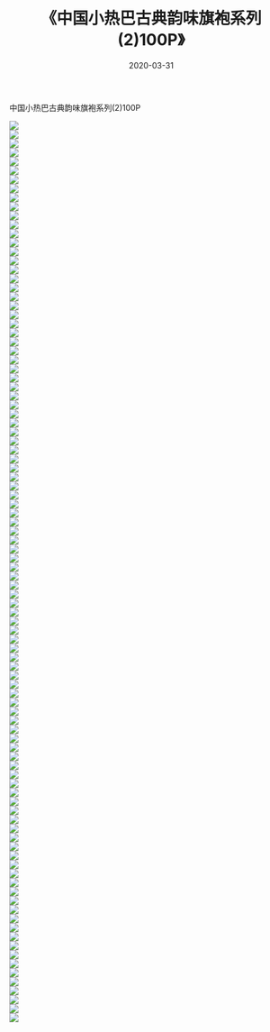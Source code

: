 ﻿---
layout: post
title:  《中国小热巴古典韵味旗袍系列(2)100P》
date:   2020-03-31
img: http://pic.660000.xyz/1:/性感/2020/中国小热巴古典韵味旗袍系列(2)100P/000.jpg
categories: [美女, 清纯, 唯美]
---

中国小热巴古典韵味旗袍系列(2)100P

  ![](http://pic.660000.xyz/1:/性感/2020/中国小热巴古典韵味旗袍系列(2)100P/001.jpg) <br> ![](http://pic.660000.xyz/1:/性感/2020/中国小热巴古典韵味旗袍系列(2)100P/002.jpg) <br> ![](http://pic.660000.xyz/1:/性感/2020/中国小热巴古典韵味旗袍系列(2)100P/003.jpg) <br> ![](http://pic.660000.xyz/1:/性感/2020/中国小热巴古典韵味旗袍系列(2)100P/004.jpg) <br> ![](http://pic.660000.xyz/1:/性感/2020/中国小热巴古典韵味旗袍系列(2)100P/005.jpg) <br> ![](http://pic.660000.xyz/1:/性感/2020/中国小热巴古典韵味旗袍系列(2)100P/006.jpg) <br> ![](http://pic.660000.xyz/1:/性感/2020/中国小热巴古典韵味旗袍系列(2)100P/007.jpg) <br> ![](http://pic.660000.xyz/1:/性感/2020/中国小热巴古典韵味旗袍系列(2)100P/008.jpg) <br> ![](http://pic.660000.xyz/1:/性感/2020/中国小热巴古典韵味旗袍系列(2)100P/009.jpg) <br> ![](http://pic.660000.xyz/1:/性感/2020/中国小热巴古典韵味旗袍系列(2)100P/010.jpg) <br> ![](http://pic.660000.xyz/1:/性感/2020/中国小热巴古典韵味旗袍系列(2)100P/011.jpg) <br> ![](http://pic.660000.xyz/1:/性感/2020/中国小热巴古典韵味旗袍系列(2)100P/012.jpg) <br> ![](http://pic.660000.xyz/1:/性感/2020/中国小热巴古典韵味旗袍系列(2)100P/013.jpg) <br> ![](http://pic.660000.xyz/1:/性感/2020/中国小热巴古典韵味旗袍系列(2)100P/014.jpg) <br> ![](http://pic.660000.xyz/1:/性感/2020/中国小热巴古典韵味旗袍系列(2)100P/015.jpg) <br> ![](http://pic.660000.xyz/1:/性感/2020/中国小热巴古典韵味旗袍系列(2)100P/016.jpg) <br> ![](http://pic.660000.xyz/1:/性感/2020/中国小热巴古典韵味旗袍系列(2)100P/017.jpg) <br> ![](http://pic.660000.xyz/1:/性感/2020/中国小热巴古典韵味旗袍系列(2)100P/018.jpg) <br> ![](http://pic.660000.xyz/1:/性感/2020/中国小热巴古典韵味旗袍系列(2)100P/019.jpg) <br> ![](http://pic.660000.xyz/1:/性感/2020/中国小热巴古典韵味旗袍系列(2)100P/020.jpg) <br> ![](http://pic.660000.xyz/1:/性感/2020/中国小热巴古典韵味旗袍系列(2)100P/021.jpg) <br> ![](http://pic.660000.xyz/1:/性感/2020/中国小热巴古典韵味旗袍系列(2)100P/022.jpg) <br> ![](http://pic.660000.xyz/1:/性感/2020/中国小热巴古典韵味旗袍系列(2)100P/023.jpg) <br> ![](http://pic.660000.xyz/1:/性感/2020/中国小热巴古典韵味旗袍系列(2)100P/024.jpg) <br> ![](http://pic.660000.xyz/1:/性感/2020/中国小热巴古典韵味旗袍系列(2)100P/025.jpg) <br> ![](http://pic.660000.xyz/1:/性感/2020/中国小热巴古典韵味旗袍系列(2)100P/026.jpg) <br> ![](http://pic.660000.xyz/1:/性感/2020/中国小热巴古典韵味旗袍系列(2)100P/027.jpg) <br> ![](http://pic.660000.xyz/1:/性感/2020/中国小热巴古典韵味旗袍系列(2)100P/028.jpg) <br> ![](http://pic.660000.xyz/1:/性感/2020/中国小热巴古典韵味旗袍系列(2)100P/029.jpg) <br> ![](http://pic.660000.xyz/1:/性感/2020/中国小热巴古典韵味旗袍系列(2)100P/030.jpg) <br> ![](http://pic.660000.xyz/1:/性感/2020/中国小热巴古典韵味旗袍系列(2)100P/031.jpg) <br> ![](http://pic.660000.xyz/1:/性感/2020/中国小热巴古典韵味旗袍系列(2)100P/032.jpg) <br> ![](http://pic.660000.xyz/1:/性感/2020/中国小热巴古典韵味旗袍系列(2)100P/033.jpg) <br> ![](http://pic.660000.xyz/1:/性感/2020/中国小热巴古典韵味旗袍系列(2)100P/034.jpg) <br> ![](http://pic.660000.xyz/1:/性感/2020/中国小热巴古典韵味旗袍系列(2)100P/035.jpg) <br> ![](http://pic.660000.xyz/1:/性感/2020/中国小热巴古典韵味旗袍系列(2)100P/036.jpg) <br> ![](http://pic.660000.xyz/1:/性感/2020/中国小热巴古典韵味旗袍系列(2)100P/037.jpg) <br> ![](http://pic.660000.xyz/1:/性感/2020/中国小热巴古典韵味旗袍系列(2)100P/038.jpg) <br> ![](http://pic.660000.xyz/1:/性感/2020/中国小热巴古典韵味旗袍系列(2)100P/039.jpg) <br> ![](http://pic.660000.xyz/1:/性感/2020/中国小热巴古典韵味旗袍系列(2)100P/040.jpg) <br> ![](http://pic.660000.xyz/1:/性感/2020/中国小热巴古典韵味旗袍系列(2)100P/041.jpg) <br> ![](http://pic.660000.xyz/1:/性感/2020/中国小热巴古典韵味旗袍系列(2)100P/042.jpg) <br> ![](http://pic.660000.xyz/1:/性感/2020/中国小热巴古典韵味旗袍系列(2)100P/043.jpg) <br> ![](http://pic.660000.xyz/1:/性感/2020/中国小热巴古典韵味旗袍系列(2)100P/044.jpg) <br> ![](http://pic.660000.xyz/1:/性感/2020/中国小热巴古典韵味旗袍系列(2)100P/045.jpg) <br> ![](http://pic.660000.xyz/1:/性感/2020/中国小热巴古典韵味旗袍系列(2)100P/046.jpg) <br> ![](http://pic.660000.xyz/1:/性感/2020/中国小热巴古典韵味旗袍系列(2)100P/047.jpg) <br> ![](http://pic.660000.xyz/1:/性感/2020/中国小热巴古典韵味旗袍系列(2)100P/048.jpg) <br> ![](http://pic.660000.xyz/1:/性感/2020/中国小热巴古典韵味旗袍系列(2)100P/049.jpg) <br> ![](http://pic.660000.xyz/1:/性感/2020/中国小热巴古典韵味旗袍系列(2)100P/050.jpg) <br> ![](http://pic.660000.xyz/1:/性感/2020/中国小热巴古典韵味旗袍系列(2)100P/051.jpg) <br> ![](http://pic.660000.xyz/1:/性感/2020/中国小热巴古典韵味旗袍系列(2)100P/052.jpg) <br> ![](http://pic.660000.xyz/1:/性感/2020/中国小热巴古典韵味旗袍系列(2)100P/053.jpg) <br> ![](http://pic.660000.xyz/1:/性感/2020/中国小热巴古典韵味旗袍系列(2)100P/054.jpg) <br> ![](http://pic.660000.xyz/1:/性感/2020/中国小热巴古典韵味旗袍系列(2)100P/055.jpg) <br> ![](http://pic.660000.xyz/1:/性感/2020/中国小热巴古典韵味旗袍系列(2)100P/056.jpg) <br> ![](http://pic.660000.xyz/1:/性感/2020/中国小热巴古典韵味旗袍系列(2)100P/057.jpg) <br> ![](http://pic.660000.xyz/1:/性感/2020/中国小热巴古典韵味旗袍系列(2)100P/058.jpg) <br> ![](http://pic.660000.xyz/1:/性感/2020/中国小热巴古典韵味旗袍系列(2)100P/059.jpg) <br> ![](http://pic.660000.xyz/1:/性感/2020/中国小热巴古典韵味旗袍系列(2)100P/060.jpg) <br> ![](http://pic.660000.xyz/1:/性感/2020/中国小热巴古典韵味旗袍系列(2)100P/061.jpg) <br> ![](http://pic.660000.xyz/1:/性感/2020/中国小热巴古典韵味旗袍系列(2)100P/062.jpg) <br> ![](http://pic.660000.xyz/1:/性感/2020/中国小热巴古典韵味旗袍系列(2)100P/063.jpg) <br> ![](http://pic.660000.xyz/1:/性感/2020/中国小热巴古典韵味旗袍系列(2)100P/064.jpg) <br> ![](http://pic.660000.xyz/1:/性感/2020/中国小热巴古典韵味旗袍系列(2)100P/065.jpg) <br> ![](http://pic.660000.xyz/1:/性感/2020/中国小热巴古典韵味旗袍系列(2)100P/066.jpg) <br> ![](http://pic.660000.xyz/1:/性感/2020/中国小热巴古典韵味旗袍系列(2)100P/067.jpg) <br> ![](http://pic.660000.xyz/1:/性感/2020/中国小热巴古典韵味旗袍系列(2)100P/068.jpg) <br> ![](http://pic.660000.xyz/1:/性感/2020/中国小热巴古典韵味旗袍系列(2)100P/069.jpg) <br> ![](http://pic.660000.xyz/1:/性感/2020/中国小热巴古典韵味旗袍系列(2)100P/070.jpg) <br> ![](http://pic.660000.xyz/1:/性感/2020/中国小热巴古典韵味旗袍系列(2)100P/071.jpg) <br> ![](http://pic.660000.xyz/1:/性感/2020/中国小热巴古典韵味旗袍系列(2)100P/072.jpg) <br> ![](http://pic.660000.xyz/1:/性感/2020/中国小热巴古典韵味旗袍系列(2)100P/073.jpg) <br> ![](http://pic.660000.xyz/1:/性感/2020/中国小热巴古典韵味旗袍系列(2)100P/074.jpg) <br> ![](http://pic.660000.xyz/1:/性感/2020/中国小热巴古典韵味旗袍系列(2)100P/075.jpg) <br> ![](http://pic.660000.xyz/1:/性感/2020/中国小热巴古典韵味旗袍系列(2)100P/076.jpg) <br> ![](http://pic.660000.xyz/1:/性感/2020/中国小热巴古典韵味旗袍系列(2)100P/077.jpg) <br> ![](http://pic.660000.xyz/1:/性感/2020/中国小热巴古典韵味旗袍系列(2)100P/078.jpg) <br> ![](http://pic.660000.xyz/1:/性感/2020/中国小热巴古典韵味旗袍系列(2)100P/079.jpg) <br> ![](http://pic.660000.xyz/1:/性感/2020/中国小热巴古典韵味旗袍系列(2)100P/080.jpg) <br> ![](http://pic.660000.xyz/1:/性感/2020/中国小热巴古典韵味旗袍系列(2)100P/081.jpg) <br> ![](http://pic.660000.xyz/1:/性感/2020/中国小热巴古典韵味旗袍系列(2)100P/082.jpg) <br> ![](http://pic.660000.xyz/1:/性感/2020/中国小热巴古典韵味旗袍系列(2)100P/083.jpg) <br> ![](http://pic.660000.xyz/1:/性感/2020/中国小热巴古典韵味旗袍系列(2)100P/084.jpg) <br> ![](http://pic.660000.xyz/1:/性感/2020/中国小热巴古典韵味旗袍系列(2)100P/085.jpg) <br> ![](http://pic.660000.xyz/1:/性感/2020/中国小热巴古典韵味旗袍系列(2)100P/086.jpg) <br> ![](http://pic.660000.xyz/1:/性感/2020/中国小热巴古典韵味旗袍系列(2)100P/087.jpg) <br> ![](http://pic.660000.xyz/1:/性感/2020/中国小热巴古典韵味旗袍系列(2)100P/088.jpg) <br> ![](http://pic.660000.xyz/1:/性感/2020/中国小热巴古典韵味旗袍系列(2)100P/089.jpg) <br> ![](http://pic.660000.xyz/1:/性感/2020/中国小热巴古典韵味旗袍系列(2)100P/090.jpg) <br> ![](http://pic.660000.xyz/1:/性感/2020/中国小热巴古典韵味旗袍系列(2)100P/091.jpg) <br> ![](http://pic.660000.xyz/1:/性感/2020/中国小热巴古典韵味旗袍系列(2)100P/092.jpg) <br> ![](http://pic.660000.xyz/1:/性感/2020/中国小热巴古典韵味旗袍系列(2)100P/093.jpg) <br> ![](http://pic.660000.xyz/1:/性感/2020/中国小热巴古典韵味旗袍系列(2)100P/094.jpg) <br> ![](http://pic.660000.xyz/1:/性感/2020/中国小热巴古典韵味旗袍系列(2)100P/095.jpg) <br> ![](http://pic.660000.xyz/1:/性感/2020/中国小热巴古典韵味旗袍系列(2)100P/096.jpg) <br> ![](http://pic.660000.xyz/1:/性感/2020/中国小热巴古典韵味旗袍系列(2)100P/097.jpg) <br> ![](http://pic.660000.xyz/1:/性感/2020/中国小热巴古典韵味旗袍系列(2)100P/098.jpg) <br> ![](http://pic.660000.xyz/1:/性感/2020/中国小热巴古典韵味旗袍系列(2)100P/099.jpg) <br> ![](http://pic.660000.xyz/1:/性感/2020/中国小热巴古典韵味旗袍系列(2)100P/100.jpg) <br>